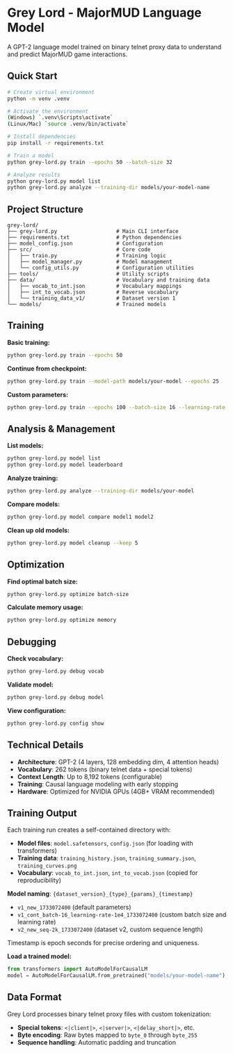 # Grey Lord - MajorMUD Language Model

A GPT-2 language model trained on binary telnet proxy data to understand and predict MajorMUD game interactions.

## Quick Start

```bash
# Create virtual environment
python -m venv .venv

# Activate the environment
(Windows) `.venv\Scripts\activate`
(Linux/Mac) `source .venv/bin/activate`

# Install dependencies
pip install -r requirements.txt

# Train a model
python grey-lord.py train --epochs 50 --batch-size 32

# Analyze results
python grey-lord.py model list
python grey-lord.py analyze --training-dir models/your-model-name
```

## Project Structure

```
grey-lord/
├── grey-lord.py                   # Main CLI interface
├── requirements.txt               # Python dependencies
├── model_config.json              # Configuration
├── src/                           # Core code
│   ├── train.py                   # Training logic
│   ├── model_manager.py           # Model management
│   └── config_utils.py            # Configuration utilities
├── tools/                         # Utility scripts
├── data/                          # Vocabulary and training data
│   ├── vocab_to_int.json          # Vocabulary mappings
│   ├── int_to_vocab.json          # Reverse vocabulary  
│   └── training_data_v1/          # Dataset version 1
└── models/                        # Trained models
```

## Training

**Basic training:**
```bash
python grey-lord.py train --epochs 50
```

**Continue from checkpoint:**
```bash
python grey-lord.py train --model-path models/your-model --epochs 25
```

**Custom parameters:**
```bash
python grey-lord.py train --epochs 100 --batch-size 16 --learning-rate 1e-4 --max-seq-len 2048
```

## Analysis & Management

**List models:**
```bash
python grey-lord.py model list
python grey-lord.py model leaderboard
```

**Analyze training:**
```bash
python grey-lord.py analyze --training-dir models/your-model
```

**Compare models:**
```bash
python grey-lord.py model compare model1 model2
```

**Clean up old models:**
```bash
python grey-lord.py model cleanup --keep 5
```

## Optimization

**Find optimal batch size:**
```bash
python grey-lord.py optimize batch-size
```

**Calculate memory usage:**
```bash
python grey-lord.py optimize memory
```

## Debugging

**Check vocabulary:**
```bash
python grey-lord.py debug vocab
```

**Validate model:**
```bash
python grey-lord.py debug model
```

**View configuration:**
```bash
python grey-lord.py config show
```

## Technical Details

- **Architecture**: GPT-2 (4 layers, 128 embedding dim, 4 attention heads)
- **Vocabulary**: 262 tokens (binary telnet data + special tokens)
- **Context Length**: Up to 8,192 tokens (configurable)
- **Training**: Causal language modeling with early stopping
- **Hardware**: Optimized for NVIDIA GPUs (4GB+ VRAM recommended)

## Training Output

Each training run creates a self-contained directory with:
- **Model files**: `model.safetensors`, `config.json` (for loading with transformers)
- **Training data**: `training_history.json`, `training_summary.json`, `training_curves.png`
- **Vocabulary**: `vocab_to_int.json`, `int_to_vocab.json` (copied for reproducibility)

**Model naming**: `{dataset_version}_{type}_{params}_{timestamp}`
- `v1_new_1733072400` (default parameters)
- `v1_cont_batch-16_learning-rate-1e4_1733072400` (custom batch size and learning rate)
- `v2_new_seq-2k_1733072400` (dataset v2, custom sequence length)

Timestamp is epoch seconds for precise ordering and uniqueness.

**Load a trained model:**
```python
from transformers import AutoModelForCausalLM
model = AutoModelForCausalLM.from_pretrained("models/your-model-name")
```

## Data Format

Grey Lord processes binary telnet proxy files with custom tokenization:
- **Special tokens**: `<|client|>`, `<|server|>`, `<|delay_short|>`, etc.
- **Byte encoding**: Raw bytes mapped to `byte_0` through `byte_255`
- **Sequence handling**: Automatic padding and truncation
